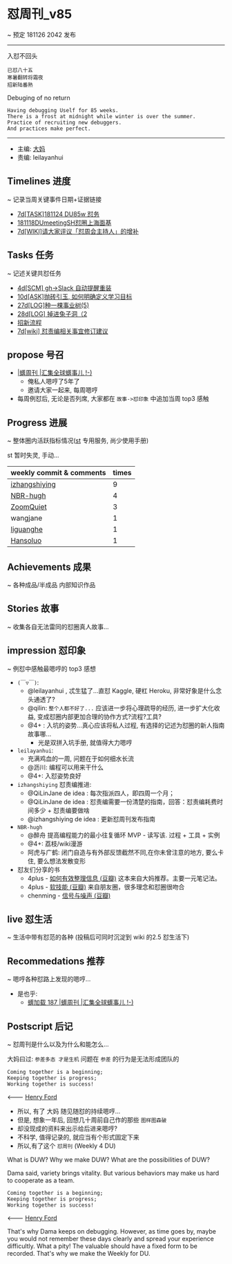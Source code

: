 # 怼周刊_v85
~ 预定 181126 2042 发布

-----------------------------------------

入怼不回头

    已怼八十五
    寒暑翻转将霜夜
    招新陆番熟

Debuging of no return

    Having debugging Uself for 85 weeks.
    There is a frost at midnight while winter is over the summer.
    Practice of recruiting new debuggers.
    And practices make perfect.

-----------------------------------------

- 主编: [大妈](http://du.zoomquiet.io/2014-02/ac0-zq/)
- 责编: leilayanhui


## Timelines 进度 
~ 记录当周关键事件日期+证据链接

- [7d[TASK]181124 DU85w 怼务](https://github.com/DebugUself/du4proto/issues/525)
- [181118DUmeetingSH怼圈上海面基](https://github.com/DebugUself/du4proto/issues/522)
- [7d[WIKI]请大家评议「怼周会主持人」的增补](https://github.com/DebugUself/du4proto/issues/526)

## Tasks 任务 
~ 记述关键共怼任务

- [4d[SCM] gh->Slack 自动提醒重装](https://github.com/DebugUself/du4proto/issues/505)
- [10d[ASK]抛砖引玉, 如何明确定义学习目标](https://github.com/DebugUself/du4proto/issues/521)
- [27d[LOG]种一棵事业树(5)](https://github.com/DebugUself/du4proto/issues/527)
- [28d[LOG] 掉进兔子洞（2](https://github.com/DebugUself/du4proto/issues/519#issuecomment-439913441)
- [招新流程](https://github.com/DebugUself/du4proto/wiki/How2Member)
- [7d[wiki] 怼责编相关事宜修订建议](https://github.com/DebugUself/du4proto/issues/528)


## propose 号召

- [|蠎周刊 |汇集全球蠎事儿 !-)](http://weekly.pychina.org/archives.html)
    + 俺私人嗯哼了5年了
    + 邀请大家一起来, 每周嗯哼
- 每周例怼后, 无论是否列席, 大家都在 `故事->怼印象` 中追加当周 top3 感触


## Progress 进展 
~ 整体圈内活跃指标情况([st](https://github.com/DebugUself/du4proto/tree/DU_tools/st) 专用服务, 尚少使用手册)

st 暂时失灵, 手动...

weekly commit & comments | times
--|--
[izhangshiying](https://github.com/izhangshiying) | 9
[NBR-hugh](https://github.com/NBR-hugh) | 4
[ZoomQuiet](https://github.com/ZoomQuiet) |3
wangjane | 1
[liguanghe](https://github.com/liguanghe) | 1
[Hansoluo](https://github.com/Hansoluo) | 1


## Achievements 成果 
~ 各种成品/半成品 内部知识作品


## Stories 故事 
~ 收集各自无法雷同的怼圈真人故事...

## impression 怼印象 
~ 例怼中感触最嗯哼的 top3 感想

- `(￣▽￣)`:
    + @leilayanhui , 忒生猛了...直怼 Kaggle, 硬杠 Heroku, 非常好象是什么念头通透了?
    + @qilin: `整个人都不好了...` 应该进一步将心理疏导的经历, 进一步扩大化收益, 变成怼圈内部更加合理的协作方式?流程?工具?
    + @4+ : 入坑的姿势...真心应该将私人过程, 有选择的记述为怼圈的新人指南故事哪...
        * 光是双拼入坑手册, 就值得大力嗯哼
- `leilayanhui`:
    + 充满鸡血的一周, 问题在于如何细水长流
    + @沥川: 编程可以用来干什么
    + @4+: 入怼姿势良好
- `izhangshiying` 怼责编推进:
    + @QiLinJane de idea : 每次指派四人，即四周一个月；
    + @QiLinJane de idea : 怼责编需要一份清楚的指南，回答：怼责编耗费时间多少 + 怼责编要做啥
    + @izhangshiying de idea : 更新怼周刊发布指南
- `NBR-hugh`
    + @醉舟 提高编程能力的最小往复循环 MVP - 读写该. 过程 + 工具 + 实例
    + @4+: 荔枝/wiki漫游
    + 阿虎与广鹤: 闭门自造与有外部反馈截然不同,在你未曾注意的地方, 要么卡住,  要么想法发散变形
- 怼友们分享的书
    * 4plus - [如何有效整理信息 (豆瓣)](https://book.douban.com/subject/27131763/) 这本来自大妈推荐。主要一元笔记法。 
    * 4plus - [软技能 (豆瓣)](https://book.douban.com/subject/26835090/) 来自朋友圈，很多理念和怼圈很吻合
    * chenming - [信号与噪声 (豆瓣)](https://book.douban.com/subject/24872278/)



## live 怼生活
~ 生活中带有怼范的各种 (投稿后可同时沉淀到 wiki 的2.5 怼生活下)



## Recommedations 推荐 
~ 嗯哼各种怼路上发现的嗯哼...

- 是也乎:
    + [蠎加载 187 |蠎周刊 |汇集全球蠎事儿 !-)](http://weekly.pychina.org/importpython/importpython-187.html)


## Postscript 后记 
~ 怼周刊是什么以及为什么和能怎么...

大妈曰过: `参差多态 才是生机`
问题在 `参差` 的行为是无法形成团队的

    Coming together is a beginning; 
    Keeping together is progress; 
    Working together is success!

<--- [Henry Ford](https://www.brainyquote.com/quotes/quotes/h/henryford121997.html)

- 所以, 有了 大妈 随见随怼的持续嗯哼...
- 但是, 想象一年后, 回想几十周前自己作的那些 `图样图森破` 
- 却没现成的资料来出示给后进来嗯哼?
- 不科学, 值得记录的, 就应当有个形式固定下来
- 所以,有了这个 `怼周刊` (Weekly 4 DU)

What is DUW?
Why we make DUW?
What are the possibilities of DUW?

Dama said, variety brings vitality.
But various behaviors may make us hard to cooperate as a team.

    Coming together is a beginning; 
    Keeping together is progress; 
    Working together is success!

<--- [Henry Ford](https://www.brainyquote.com/quotes/quotes/h/henryford121997.html)

That's why Dama keeps on debugging.
However, as time goes by, maybe you would not remember these days clearly and spread your experience difficultly.
What a pity!
The valuable should have a fixed form to be recorded.
That's why we make the Weekly for DU.

